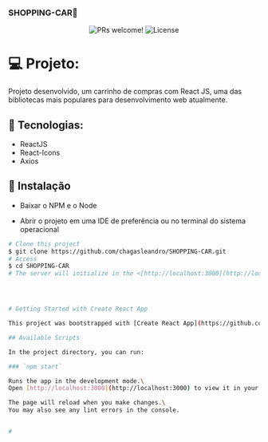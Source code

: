 ### SHOPPING-CAR🛒

<p align="center">
 <img src="https://img.shields.io/static/v1?label=PRs&message=welcome&color=49AA26&labelColor=000000" alt="PRs welcome!" />

  <img alt="License" src="https://img.shields.io/static/v1?label=license&message=MIT&color=49AA26&labelColor=000000">
</p>

# 💻 Projeto:
Projeto desenvolvido, um carrinho de compras com React JS, uma das bibliotecas mais populares para desenvolvimento web atualmente.

## 🚀 Tecnologias:
* ReactJS
* React-Icons
* Axios

## 🔖 Instalação

* Baixar o NPM e o Node

* Abrir o projeto em uma IDE de preferência ou no terminal do sistema operacional
```bash
# Clone this project
$ git clone https://github.com/chagasleandro/SHOPPING-CAR.git
# Access
$ cd SHOPPING-CAR
# The server will initialize in the <[http://localhost:3000](http://localhost:3000)>




# Getting Started with Create React App

This project was bootstrapped with [Create React App](https://github.com/facebook/create-react-app).

## Available Scripts

In the project directory, you can run:

### `npm start`

Runs the app in the development mode.\
Open [http://localhost:3000](http://localhost:3000) to view it in your browser.

The page will reload when you make changes.\
You may also see any lint errors in the console.


#


 
 
